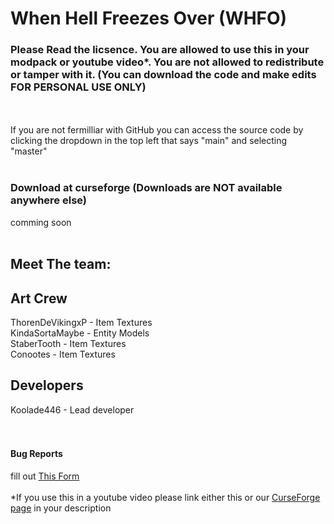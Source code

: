 # When Hell Freezes Over (WHFO)
### Please Read the licsence. You are allowed to use this in your modpack or youtube video\*. You are not allowed to redistribute or tamper with it. (You can download the code and make edits FOR PERSONAL USE ONLY)
<br><br>
If you are not fermilliar with GitHub you can access the source code by clicking the dropdown in the top left that says "main" and selecting "master"<br><br>
### Download at curseforge (Downloads are NOT available anywhere else)
comming soon<br><br>
## Meet The team:

Art Crew
----------------------------------
ThorenDeVikingxP - Item Textures <br>
KindaSortaMaybe - Entity Models<br>
StaberTooth - Item Textures<br>
Conootes - Item Textures<br>

Developers
-------------------------------------
Koolade446 - Lead developer <br><br><br>
#### Bug Reports
fill out <a href="https://docs.google.com/forms/d/e/1FAIpQLSfaWqKzZphdxfLsydDqYQBLT39D1LpGdm8ILT-_XB7vEpRleg/viewform?usp=sf_link">This Form</a> <br><br>
\*If you use this in a youtube video please link either this or our <a href="curseforge.com">CurseForge page</a> in your description
